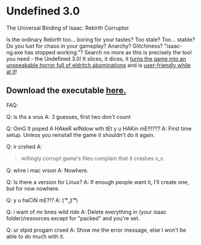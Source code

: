 # Undefined 3.0
The Universal Binding of Isaac: Rebirth Corruptor.


Is the ordinary Rebirth too... boring for your tastes? Too stale? Too... stable?
Do you lust for chaos in your gameplay? Anarchy? Glitchiness? "isaac-ng.exe has stopped working."?
Search no more as this is precisely the tool you need - the Undefined 3.0! It slices, it dices, it [turns the game into an unspeakable horror full of eldritch abominations](http://prntscr.com/8v303z) and is [user-friendly while at it](http://prntscr.com/8v30e9)!

## Download the executable [here.](https://www.dropbox.com/s/uwxca5ei9ieqx6a/Undefined%203.0.zip?dl=0)

FAQ:

Q: is ths a vrus
A: 3 guesses, first two don't count

Q: OmG It poped A HAkeR wINdow wth tEt y u HAKin mE!!!???
A: First time setup. Unless you reinstall the game it shouldn't do it again.

Q: ir crshed
A:
>willingly corrupt game's files
>complain that it crashes
>ಠ_ಠ

Q: whre i mac vrson
A: Nowhere.

Q: Is there a version for Linux?
A: If enough people want it, I'll create one, but for now nowhere.

Q: y u haCiN mE?!?
A: ( ͡° ͜ʖ ͡°)

Q: i want of mr bnes wild ride
A: Delete everything in (your isaac folder)/resources except for "packed" and you're set.

Q: ur stpid progam crsed
A: Show me the error message, else I won't be able to do much with it.

